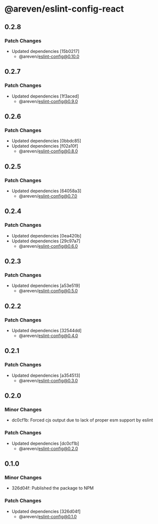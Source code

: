 # @areven/eslint-config-react

## 0.2.8

### Patch Changes

- Updated dependencies [15b0217]
  - @areven/eslint-config@0.10.0

## 0.2.7

### Patch Changes

- Updated dependencies [1f3aced]
  - @areven/eslint-config@0.9.0

## 0.2.6

### Patch Changes

- Updated dependencies [0bbdc85]
- Updated dependencies [f02a10f]
  - @areven/eslint-config@0.8.0

## 0.2.5

### Patch Changes

- Updated dependencies [64058a3]
  - @areven/eslint-config@0.7.0

## 0.2.4

### Patch Changes

- Updated dependencies [0ea420b]
- Updated dependencies [29c97a7]
  - @areven/eslint-config@0.6.0

## 0.2.3

### Patch Changes

- Updated dependencies [a53e519]
  - @areven/eslint-config@0.5.0

## 0.2.2

### Patch Changes

- Updated dependencies [32544dd]
  - @areven/eslint-config@0.4.0

## 0.2.1

### Patch Changes

- Updated dependencies [a354513]
  - @areven/eslint-config@0.3.0

## 0.2.0

### Minor Changes

- dc0cf1b: Forced cjs output due to lack of proper esm support by eslint

### Patch Changes

- Updated dependencies [dc0cf1b]
  - @areven/eslint-config@0.2.0

## 0.1.0

### Minor Changes

- 326d04f: Published the package to NPM

### Patch Changes

- Updated dependencies [326d04f]
  - @areven/eslint-config@0.1.0
